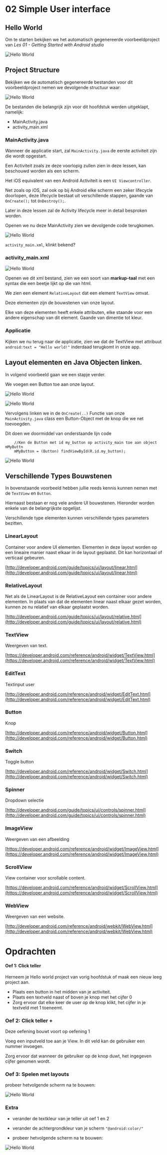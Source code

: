 # 02 Simple User interface 

## Hello World ##

Om te starten bekijken we het automatisch gegenereerde voorbeeldproject van *Les 01 - Getting Started with Android studio*


![Hello World](/images/02_helloworld.png)


## Project Structure ##

Bekijken we de automatisch gegenereerde bestanden voor dit voorbeeldproject nemen we devolgende structuur waar:

![Hello World](/images/02_projectstructure.png)

De bestanden die belangrijk zijn voor dit hoofdstuk werden uitgeklapt, namelijk:

- MainActivity.java
- activity_main.xml

### MainActivity.java ###

Wanneer de applicatie start, zal `MainActivity.java` de eerste activiteit zijn die wordt opgestart.

Een Activiteit zoals ze deze voorlopig zullen zien in deze lessen, kan beschouwd worden als een scherm.

Het iOS equivalent van een Android Activiteit is een `UI Viewcontroller`.


Net zoals op iOS, zal ook op bij Android elke scherm een zeker lifecycle doorlopen, deze lifecycle bestaat uit verschillende stappen, gaande van `OnCreate();` tot `OnDestroy();`.

Later in deze lessen zal de Activity lifecycle meer in detail besproken worden.

Openen we nu deze MainActivity zien we devolgende code terugkomen.

![Hello World](/images/02_setcontentview.png)

`activity_main.xml`, klinkt bekend?

### activity_main.xml

![Hello World](/images/02_layoutxml.png)

Openen we dit xml bestand, zien we een soort van **markup-taal** met een syntax die een beetje lijkt op die van html.

We zien een element `RelativeLayout` dat een element `TextView` omvat.

Deze elementen zijn de bouwstenen van onze layout.

Elke van deze elementen heeft enkele attributen, elke staande voor een andere eigenschap van dit element. Gaande van dimentie tot kleur.

### Applicatie ###

Kijken we nu terug naar de applicatie, zien we dat de TextView met attribuut `android:text = "Hello world!"` inderdaad terugkomt in onze app. 


## Layout elementen en Java Objecten linken. ##

In volgend voorbeeld gaan we een stapje verder. 

We voegen een Button toe aan onze layout.

![Hello World](/images/02_buttonxml.png)


![Hello World](/images/02_button.png)

Vervolgens linken we in de `OnCreate(..)` Functie van onze `MainActivity.java` class een Button-Object met de knop die we net toevoegden. 

Dit doen we doormiddel van onderstaande lijn code

        //Ken de Button met id my_button op activity_main toe aan object mMyButtn
        mMyButton = (Button) findViewById(R.id.my_button);

![Hello World](/images/02_buttonjava.png)

## Verschillende Types Bouwstenen ##

In bovenstaande voorbeeld hebben jullie reeds kennis kunnen nemen met de `TextView` en `Button`.

Hiernaast bestaan er nog vele andere UI bouwstenen. Hieronder worden enkele van de belangrijkste opgelijst.

Verschillende type elementen kunnen verschillende types parameters bezitten. 


### LinearLayout

Container voor andere UI elementen.
Elementen in deze layout worden op een lineaire manier naast elkaar in de layout geplaatst.
Dit kan horizontaal of verticaal gebeuren.

[http://developer.android.com/guide/topics/ui/layout/linear.html](http://developer.android.com/guide/topics/ui/layout/linear.html)

### RelativeLayout ###

Net als de LinearLayout is de RelativeLayout een container voor andere elementen.
 In plaats van dat de elementen linear naast elkaar gezet worden, kunnen ze nu relatief van elkaar geplaatst worden.

[http://developer.android.com/guide/topics/ui/layout/relative.html](http://developer.android.com/guide/topics/ui/layout/relative.html)

### TextView ###

Weergeven van text.

[https://developer.android.com/reference/android/widget/TextView.html](https://developer.android.com/reference/android/widget/TextView.html)

### EditText ###

Textinput user

[http://developer.android.com/reference/android/widget/EditText.html](http://developer.android.com/reference/android/widget/EditText.html)

### Button  

Knop 

[http://developer.android.com/reference/android/widget/Button.html](http://developer.android.com/reference/android/widget/Button.html)

### Switch ###

Toggle button

[http://developer.android.com/reference/android/widget/Switch.html](http://developer.android.com/reference/android/widget/Switch.html)

### Spinner ###

Dropdown selectie

[http://developer.android.com/guide/topics/ui/controls/spinner.html](http://developer.android.com/guide/topics/ui/controls/spinner.html)

### ImageView ###

Weergeven van een afbeelding

[https://developer.android.com/reference/android/widget/ImageView.html](https://developer.android.com/reference/android/widget/ImageView.html)

### ScrollView ###

View container voor scrollable content.

[https://developer.android.com/reference/android/widget/ScrollView.html](https://developer.android.com/reference/android/widget/ScrollView.html)

### WebView ###

Weergeven van een website.

[http://developer.android.com/reference/android/webkit/WebView.html](http://developer.android.com/reference/android/webkit/WebView.html)

# Opdrachten  

#### Oef 1: Click teller ####
Herneem je Hello world project van vorig hoofdstuk of maak een nieuw leeg project aan.

- Plaats een button in het midden van je activiteit.
- Plaats een textveld naast of boven je knop met het cijfer 0
- Zorg ervoor dat elke keer de user op de knop klikt, het cijfer in je textveld met 1 toeneemt.


### Oef 2: Click teller + ###

Deze oefening bouwt voort op oefening 1

Voeg een inputveld toe aan je View. In dit veld kan de gebruiker een nummer invoegen. 

Zorg ervoor dat wanneer de gebruiker op de knop duwt, het ingegeven cijfer genomen wordt. 


### Oef 3: Spelen met layouts ###

probeer hetvolgende scherm na te bouwen:

![Hello World](/images/02_oefBtns1.png)


### Extra ###

- verander de textkleur van je teller uit oef 1 en 2
- verander de achtergrondkleur van je scherm `"@android:color/"`


- probeer hetvolgende scherm na te bouwen:

![Hello World](/images/02_oefBtns2.png)